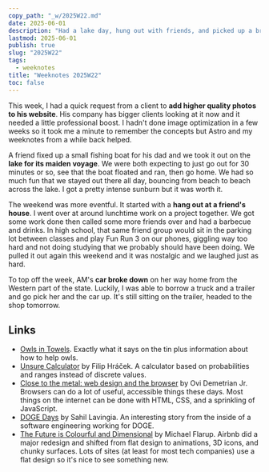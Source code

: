 ```yaml
---
copy_path: "_w/2025W22.md"
date: 2025-06-01
description: "Had a lake day, hung out with friends, and picked up a broken down car. Weeknotes for the 22nd week of the year 2025."
lastmod: 2025-06-01
publish: true
slug: "2025W22"
tags:
  - weeknotes
title: "Weeknotes 2025W22"
toc: false
---
```


This week, I had a quick request from a client to **add higher quality photos to his website**. His company has bigger clients looking at it now and it needed a little professional boost. I hadn't done image optimization in a few weeks so it took me a minute to remember the concepts but Astro and my weeknotes from a while back helped.

A friend fixed up a small fishing boat for his dad and we took it out on the **lake for its maiden voyage**. We were both expecting to just go out for 30 minutes or so, see that the boat floated and ran, then go home. We had so much fun that we stayed out there all day, bouncing from beach to beach across the lake. I got a pretty intense sunburn but it was worth it.

The weekend was more eventful. It started with a **hang out at a friend's house**. I went over at around lunchtime work on a project together. We got some work done then called some more friends over and had a barbecue and drinks. In high school, that same friend group would sit in the parking lot between classes and play Fun Run 3 on our phones, giggling way too hard and not doing studying that we probably should have been doing. We pulled it out again this weekend and it was nostalgic and we laughed just as hard.

To top off the week, AM's **car broke down** on her way home from the Western part of the state. Luckily, I was able to borrow a truck and a trailer and go pick her and the car up. It's still sitting on the trailer, headed to the shop tomorrow.

## Links

- [Owls in Towels](https://owlsintowels.org/). Exactly what it says on the tin plus information about how to help owls.
- [Unsure Calculator](https://filiph.github.io/unsure/) by Filip Hráček. A calculator based on probabilities and ranges instead of discrete values.
- [Close to the metal: web design and the browser](https://goodinternetmagazine.com/close-to-the-metal-web-design-and-the-browser/) by Ovi Demetrian Jr. Browsers can do a lot of useful, accessible things these days. Most things on the internet can be done with HTML, CSS, and a sprinkling of JavaScript.
- [DOGE Days](https://sahillavingia.com/doge) by Sahil Lavingia. An interesting story from the inside of a software engineering working for DOGE.
- [The Future is Colourful and Dimensional](https://www.flarup.email/p/the-future-is-colourful-and-dimensional) by Michael Flarup. Airbnb did a major redesign and shifted from flat design to animations, 3D icons, and chunky surfaces. Lots of sites (at least for most tech companies) use a flat design so it's nice to see something new.
